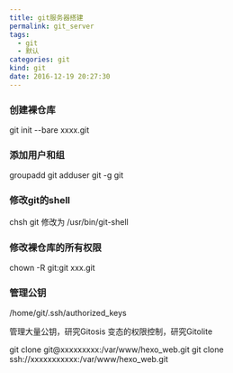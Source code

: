 ```yaml
---
title: git服务器搭建
permalink: git_server
tags:
  - git
  - 默认
categories: git
kind: git
date: 2016-12-19 20:27:30
---
```


### 创建裸仓库
git init --bare xxxx.git

### 添加用户和组
groupadd git
adduser git -g git

### 修改git的shell
chsh git
修改为 /usr/bin/git-shell

### 修改裸仓库的所有权限
chown -R git:git xxx.git

### 管理公钥
/home/git/.ssh/authorized_keys

管理大量公钥，研究Gitosis
变态的权限控制，研究Gitolite

git clone git@xxxxxxxxx:/var/www/hexo_web.git
git clone ssh://xxxxxxxxxxx:<port>/var/www/hexo_web.git



